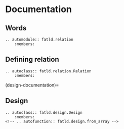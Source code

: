 # Documentation

## Words

```{eval-rst}
.. automodule:: fatld.relation
    :members:
```

## Defining relation

```{eval-rst}
.. autoclass:: fatld.relation.Relation
    :members:
```

(design-documentation)=

## Design

```{eval-rst}
.. autoclass:: fatld.design.Design
    :members:
<!-- .. autofunction:: fatld.design.from_array -->
```
